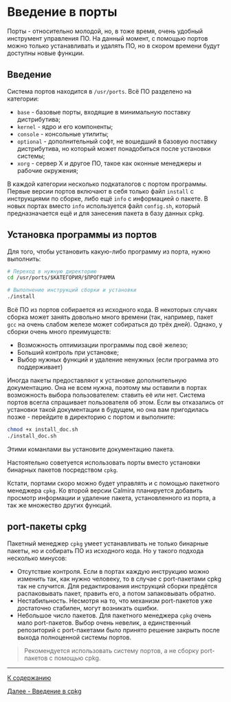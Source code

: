 # Введение в порты

Порты - относительно молодой, но, в тоже время, очень удобный инструмент управления ПО. На данный момент, с помощью портов можно только устанавливать и удалять ПО, но в скором времени будут доступны новые функции.

## Введение

Система портов находится в `/usr/ports`. Всё ПО разделено на категории:

* `base` - базовые порты, входящие в минимальную поставку дистрибутива;
* `kernel` - ядро и его компоненты;
* `console` - консольные утилиты;
* `optional` - дополнительный софт, не вошедший в базовую поставку дистрибутива, но который может понадобиться после установки системы;
* `xorg` - сервер X и другое ПО, такое как оконные менеджеры и рабочие окружения;

В каждой категории несколько подкаталогов с портом программы. Первые версии портов включают в себя только файл `install` с инструкциями по сборке, либо ещё `info` с информацией о пакете. В новых портах вместо `info` используется файл `config.sh`, который предназначается ещё и для занесения пакета в базу данных cpkg.

## Установка программы из портов

Для того, чтобы установить какую-либо программу из порта, нужно выполнить:

```bash
# Переход в нужную директорию
cd /usr/ports/$КАТЕГОРИЯ/$ПРОГРАММА

# Выполнение инструкций сборки и установки
./install
```

Всё ПО из портов собирается из исходного кода. В некоторых случаях сборка может занять довольно много времени (так, например, пакет `gcc` на очень слабом железе может собираться до трёх дней). Однако, у сборки очень много преимуществ:

* Возможность оптимизации программы под своё железо;
* Больший контроль при установке;
* Выбор нужных функций и удаление ненужных (если программа это поддерживает)

Иногда пакеты предоставляют к установке дополнительную документацию. Она не всем нужна, поэтому мы оставили в портах возможность выбора пользователем: ставить её или нет. Система портов всегла спрашивает пользователя об этом. Если вы отказались от установки такой документации в будущем, но она вам пригодилась позже - перейдите в директорию с портом и выполните:

```bash
chmod +x install_doc.sh
./install_doc.sh
```

Этими команлами вы установите документацию пакета.

Настоятельно советуется использовать порты вместо установки бинарных пакетов посредством `cpkg`.

Кстати, портами скоро можно будет управлять и с помощью пакетного менеджера `cpkg`. Ко второй версии Calmira планируется добавить просмотр информации и удаление пакета, установленного из порта, а так же множество других функций.

## port-пакеты cpkg

Пакетный менеджер `cpkg` умеет устанавливать не только бинарные пакеты, но и собирать ПО из исходного кода. Но у такого подхода несколько минусов:

* Отсутствие контроля. Если в портах каждую инструкцию можно изменить так, как нужно человеку, то в случае с port-пакетами cpkg так не случится. Для редактирования инструкций сборки предётся распаковывать пакет, править его, а потом запаковывать обратно.
* Нестабильность. Несмотря на то, что механизм port-пакетов уже достаточно стабилен, могут возникать ошибки.
* Небольшое число пакетов. Для пакетного менеджера `cpkg` очень мало port-пакетов. Выбор очень невелик, а единственный репозиторий с port-пакетами было принято решение закрыть после выхода полноценной системы портов.

> Рекомендуется использовать систему портов, а не сборку port-пакетов с помощью cpkg.

***

[К содержанию](README.md)

[Далее - Введение в cpkg](intro_cpkg.md)
